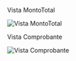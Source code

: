   <p>Vista MontoTotal</p>
  <img src="https://github.com/user-attachments/assets/1e937e6f-8da5-4588-ba61-ed79e2e9ed49" alt="Vista MontoTotal" style="max-width:100%; height:auto;">
  <p>Vista Comprobante</p>
  <img src="https://github.com/user-attachments/assets/c45e0fe6-75ab-4d72-9898-a8ea204f6f0b" alt="Vista Comprobante" style="max-width:100%; height:auto;">
